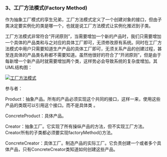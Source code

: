 ### 3、工厂方法模式\(Factory Method\)

作为抽象工厂模式的孪生兄弟，工厂方法模式定义了一个创建对象的接口，但由子类决定要实例化的类是哪一个，也就是说工厂方法模式让实例化推迟到子类。

工厂方法模式非常符合“开闭原则”，当需要增加一个新的产品时，我们只需要增加一个具体的产品类和与之对应的具体工厂即可，无须修改原有系统。同时在工厂方法模式中用户只需要知道生产产品的具体工厂即可，无须关系产品的创建过程，甚至连具体的产品类名称都不需要知道。虽然他很好的符合了“开闭原则”，但是由于每新增一个新产品时就需要增加两个类，这样势必会导致系统的复杂度增加。其UML结构图：

[![](http://images.cnitblog.com/blog/381060/201310/08191345-b284145d01324a29a331abbe0285df33.png "工厂方法模式")](http://images.cnitblog.com/blog/381060/201310/08191344-c19aecfcfd1a4a63bb7a2aa698cb25c7.png)

参与者：

Product：抽象产品。所有的产品必须实现这个共同的接口，这样一来，使用这些产品的类既可以引用这个接口。而不是具体类 。

ConcreteProduct：具体产品。

Creator：抽象工厂。它实现了所有操纵产品的方法，但不实现工厂方法。Creator所有的子类都必须要实现factoryMethod\(\)方法。

ConcreteCreator：具体工厂。制造产品的实际工厂。它负责创建一个或者多个具体产品，只有ConcreteCreator类知道如何创建这些产品。

